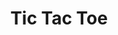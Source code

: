 ---
title: 'Tic Tac Toe'
coverImage: 'tic tac toe.png'
demoUrl: 'https://faishalirwn.github.io/tic-tac-toe/'
order: 1
desc: 'Implemented with factory functions and module patterns'
---
